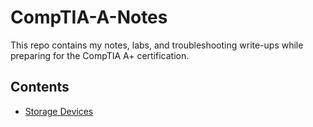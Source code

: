 # CompTIA-A-Notes

This repo contains my notes, labs, and troubleshooting write-ups while preparing for the CompTIA A+ certification.

## Contents
- [Storage Devices](./Storage-Devices.md)
